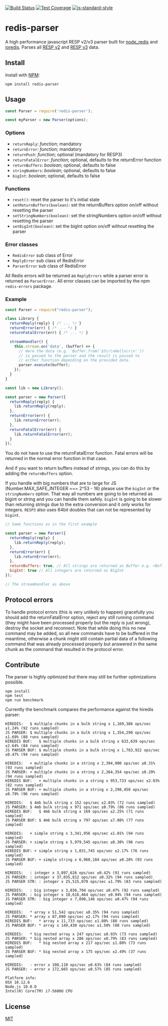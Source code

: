 [![Build Status](https://travis-ci.org/NodeRedis/node-redis-parser.png?branch=master)](https://travis-ci.org/NodeRedis/node-redis-parser)
[![Test Coverage](https://codeclimate.com/github/NodeRedis/node-redis-parser/badges/coverage.svg)](https://codeclimate.com/github/NodeRedis/node-redis-parser/coverage)
[![js-standard-style](https://img.shields.io/badge/code%20style-standard-brightgreen.svg)](http://standardjs.com/)

# redis-parser

A high performance javascript RESP v2/v3 parser built for
[node_redis](https://github.com/NodeRedis/node_redis) and
[ioredis](https://github.com/luin/ioredis). Parses all
[RESP v2](http://redis.io/topics/protocol) and
[RESP v3](https://github.com/antirez/RESP3) data.

## Install

Install with [NPM](https://npmjs.org/):

    npm install redis-parser

## Usage

```js
const Parser = require('redis-parser');

const myParser = new Parser(options);
```

### Options

* `returnReply`: *function*; mandatory
* `returnError`: *function*; mandatory
* `returnPush`: *function*; optional (mandatory for RESP3)
* `returnFatalError`: *function*; optional, defaults to the returnError function
* `returnBuffers`: *boolean*; optional, defaults to false
* `stringNumbers`: *boolean*; optional, defaults to false
* `bigInt`: *boolean*; optional, defaults to false

### Functions

* `reset()`: reset the parser to it's initial state
* `setReturnBuffers(boolean)`: set the returnBuffers option on/off without
  resetting the parser
* `setStringNumbers(boolean)`: set the stringNumbers option on/off without
  resetting the parser
* `setBigInt(boolean)`: set the bigInt option on/off without
  resetting the parser

### Error classes

* `RedisError` sub class of Error
* `ReplyError` sub class of RedisError
* `ParserError` sub class of RedisError

All Redis errors will be returned as `ReplyErrors` while a parser error is
returned as `ParserError`.
All error classes can be imported by the npm `redis-errors` package.

### Example

```js
const Parser = require("redis-parser");

class Library {
  returnReply(reply) { /* ... */ }
  returnError(err) { /* ... */ }
  returnFatalError(err) { /* ... */ }

  streamHandler() {
    this.stream.on('data', (buffer) => {
      // Here the data (e.g. `Buffer.from('$5\r\nHello\r\n'`))
      // is passed to the parser and the result is passed to
      // either function depending on the provided data.
      parser.execute(buffer);
    });
  }
}

const lib = new Library();

const parser = new Parser({
  returnReply(reply) {
    lib.returnReply(reply);
  },
  returnError(err) {
    lib.returnError(err);
  },
  returnFatalError(err) {
    lib.returnFatalError(err);
  }
});
```

You do not have to use the returnFatalError function. Fatal errors will be
returned in the normal error function in that case.

And if you want to return buffers instead of strings, you can do this by adding
the `returnBuffers` option.

If you handle with big numbers that are to large for JS (Number.MAX_SAFE_INTEGER
=== 2^53 - 16) please use the `bigInt` or the `stringNumbers` option. That way
all numbers are going to be returned as bigint or string and you can handle them
safely. `bigInt` is going to be slower than returning strings due to the extra
conversion and it only works for integers. `RESP3` also uses 64bit doubles that can
not be represented by `bigint`.

```js
// Same functions as in the first example

const parser = new Parser({
  returnReply(reply) {
    lib.returnReply(reply);
  },
  returnError(err) {
    lib.returnError(err);
  },
  returnBuffers: true, // All strings are returned as Buffer e.g. <Buffer 48 65 6c 6c 6f>
  bigInt: true // All integers are returned as BigInt
});

// The streamHandler as above
```

## Protocol errors

To handle protocol errors (this is very unlikely to happen) gracefully you
should add the returnFatalError option, reject any still running command (they
might have been processed properly but the reply is just wrong), destroy the
socket and reconnect. Note that while doing this no new command may be added, so
all new commands have to be buffered in the meantime, otherwise a chunk might
still contain partial data of a following command that was already processed
properly but answered in the same chunk as the command that resulted in the
protocol error.

## Contribute

The parser is highly optimized but there may still be further optimizations possible.

    npm install
    npm test
    npm run benchmark

Currently the benchmark compares the performance against the hiredis parser:

    HIREDIS:   $ multiple chunks in a bulk string x 1,169,386 ops/sec ±1.24% (92 runs sampled)
    JS PARSER: $ multiple chunks in a bulk string x 1,354,290 ops/sec ±1.69% (88 runs sampled)
    HIREDIS BUF:   $ multiple chunks in a bulk string x 633,639 ops/sec ±2.64% (84 runs sampled)
    JS PARSER BUF: $ multiple chunks in a bulk string x 1,783,922 ops/sec ±0.47% (94 runs sampled)

    HIREDIS:   + multiple chunks in a string x 2,394,900 ops/sec ±0.31% (93 runs sampled)
    JS PARSER: + multiple chunks in a string x 2,264,354 ops/sec ±0.29% (94 runs sampled)
    HIREDIS BUF:   + multiple chunks in a string x 953,733 ops/sec ±2.03% (82 runs sampled)
    JS PARSER BUF: + multiple chunks in a string x 2,298,458 ops/sec ±0.79% (96 runs sampled)

    HIREDIS:   $ 4mb bulk string x 152 ops/sec ±2.03% (72 runs sampled)
    JS PARSER: $ 4mb bulk string x 971 ops/sec ±0.79% (86 runs sampled)
    HIREDIS BUF:   $ 4mb bulk string x 169 ops/sec ±2.25% (71 runs sampled)
    JS PARSER BUF: $ 4mb bulk string x 797 ops/sec ±7.08% (77 runs sampled)

    HIREDIS:   + simple string x 3,341,956 ops/sec ±1.01% (94 runs sampled)
    JS PARSER: + simple string x 5,979,545 ops/sec ±0.38% (96 runs sampled)
    HIREDIS BUF: + simple string x 1,031,745 ops/sec ±2.17% (76 runs sampled)
    JS PARSER BUF: + simple string x 6,960,184 ops/sec ±0.28% (93 runs sampled)

    HIREDIS:   : integer x 3,897,626 ops/sec ±0.42% (91 runs sampled)
    JS PARSER: : integer x 37,035,812 ops/sec ±0.32% (94 runs sampled)
    JS PARSER STR: : integer x 25,515,070 ops/sec ±1.79% (83 runs sampled)

    HIREDIS:   : big integer x 3,036,704 ops/sec ±0.47% (92 runs sampled)
    JS PARSER: : big integer x 10,616,464 ops/sec ±0.94% (94 runs sampled)
    JS PARSER STR: : big integer x 7,098,146 ops/sec ±0.47% (94 runs sampled)

    HIREDIS:   * array x 51,542 ops/sec ±0.35% (94 runs sampled)
    JS PARSER: * array x 87,090 ops/sec ±2.17% (94 runs sampled)
    HIREDIS BUF:   * array x 11,733 ops/sec ±1.80% (80 runs sampled)
    JS PARSER BUF: * array x 149,430 ops/sec ±1.50% (88 runs sampled)

    HIREDIS:   * big nested array x 247 ops/sec ±0.93% (73 runs sampled)
    JS PARSER: * big nested array x 286 ops/sec ±0.79% (83 runs sampled)
    HIREDIS BUF:   * big nested array x 217 ops/sec ±1.80% (73 runs sampled)
    JS PARSER BUF: * big nested array x 175 ops/sec ±2.49% (37 runs sampled)

    HIREDIS:   - error x 108,110 ops/sec ±0.63% (84 runs sampled)
    JS PARSER: - error x 172,665 ops/sec ±0.57% (85 runs sampled)

    Platform info:
    OSX 10.12.6
    Node.js 10.0.0
    Intel(R) Core(TM) i7-5600U CPU

## License

[MIT](./LICENSE)
